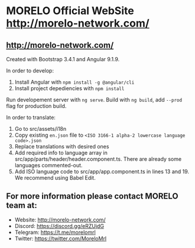 # MORELO Official WebSite http://morelo-network.com/

## http://morelo-network.com/

Created with Bootstrap 3.4.1 and Angular 9.1.9.

In order to develop:
1. Install Angular with `npm install -g @angular/cli`
2. Install project depediencies with `npm install`

Run developement server with `ng serve`.
Build with `ng build`, add `--prod` flag for production build.

In order to translate:
1. Go to src/assets/i18n
2. Copy existing `en.json` file to `<ISO 3166-1 alpha-2 lowercase language code>.json`
3. Replace translations with desired ones
4. Add required info to language array in src/app/parts/header/header.component.ts. There are already some languages commented-out.
5. Add ISO language code to src/app/app.component.ts in lines 13 and 19.
We recommend using Babel Edit.

## For more information please contact MORELO team at:

- Website: http://morelo-network.com/
- Discord: https://discord.gg/eRZUjdG
- Telegram: https://t.me/morelomrl
- Twitter:  https://twitter.com/MoreloMrl
